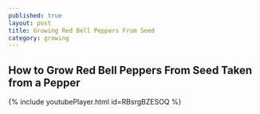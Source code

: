 ```yaml
---
published: true
layout: post
title: Growing Red Bell Peppers From Seed
category: growing
---
```


## How to Grow Red Bell Peppers From Seed Taken from a Pepper

{% include youtubePlayer.html id=RBsrgBZESOQ %}


